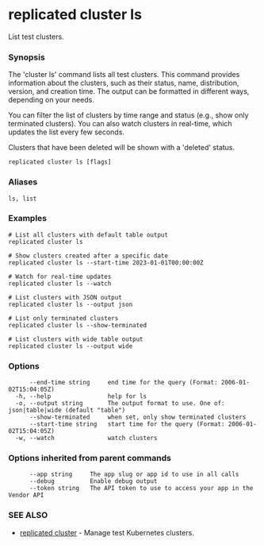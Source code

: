 # replicated cluster ls

List test clusters.

### Synopsis

The 'cluster ls' command lists all test clusters. This command provides information about the clusters, such as their status, name, distribution, version, and creation time. The output can be formatted in different ways, depending on your needs.

You can filter the list of clusters by time range and status (e.g., show only terminated clusters). You can also watch clusters in real-time, which updates the list every few seconds.

Clusters that have been deleted will be shown with a 'deleted' status.

```
replicated cluster ls [flags]
```

### Aliases

```
ls, list
```

### Examples

```
# List all clusters with default table output
replicated cluster ls

# Show clusters created after a specific date
replicated cluster ls --start-time 2023-01-01T00:00:00Z

# Watch for real-time updates
replicated cluster ls --watch

# List clusters with JSON output
replicated cluster ls --output json

# List only terminated clusters
replicated cluster ls --show-terminated

# List clusters with wide table output
replicated cluster ls --output wide
```

### Options

```
      --end-time string     end time for the query (Format: 2006-01-02T15:04:05Z)
  -h, --help                help for ls
  -o, --output string       The output format to use. One of: json|table|wide (default "table")
      --show-terminated     when set, only show terminated clusters
      --start-time string   start time for the query (Format: 2006-01-02T15:04:05Z)
  -w, --watch               watch clusters
```

### Options inherited from parent commands

```
      --app string     The app slug or app id to use in all calls
      --debug          Enable debug output
      --token string   The API token to use to access your app in the Vendor API
```

### SEE ALSO

* [replicated cluster](replicated-cli-cluster)	 - Manage test Kubernetes clusters.